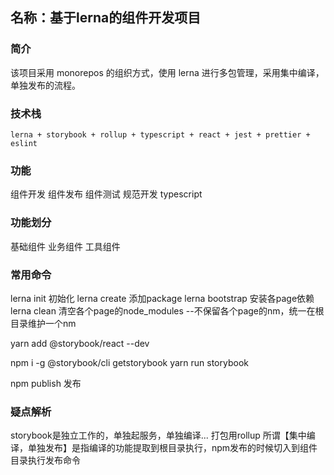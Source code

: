 ## 名称：基于lerna的组件开发项目

### 简介
   该项目采用 monorepos 的组织方式，使用 lerna 进行多包管理，采用集中编译，单独发布的流程。

### 技术栈
    lerna + storybook + rollup + typescript + react + jest + prettier + eslint

### 功能
   组件开发
   组件发布
   组件测试
   规范开发
   typescript

### 功能划分
   基础组件
   业务组件
   工具组件

### 常用命令
   lerna init  初始化
   lerna create  添加package
   lerna bootstrap  安装各page依赖
   lerna clean 清空各个page的node_modules  --不保留各个page的nm，统一在根目录维护一个nm

   yarn add @storybook/react --dev


   npm i -g @storybook/cli
   getstorybook
   yarn run storybook

   npm publish  发布

### 疑点解析
   storybook是独立工作的，单独起服务，单独编译...
   打包用rollup
   所谓【集中编译，单独发布】是指编译的功能提取到根目录执行，npm发布的时候切入到组件目录执行发布命令